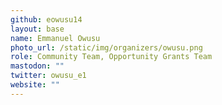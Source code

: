 ```yaml
---
github: eowusu14
layout: base
name: Emmanuel Owusu
photo_url: /static/img/organizers/owusu.png
role: Community Team, Opportunity Grants Team
mastodon: ""
twitter: owusu_e1
website: ""
---
```

